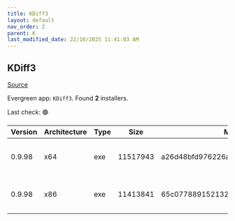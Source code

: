 ```yaml
---
title: KDiff3
layout: default
nav_order: 2
parent: K
last_modified_date: 22/10/2025 11:41:03 AM
---
```


## KDiff3

[Source](https://kdiff3.sourceforge.net/)

Evergreen app: `KDiff3`. Found **2** installers.

Last check: 🟢

| Version | Architecture | Type | Size     | Md5                              | FileName                        | URI                                                                                                                                                                                                                    |
| ------- | ------------ | ---- | -------- | -------------------------------- | ------------------------------- | ---------------------------------------------------------------------------------------------------------------------------------------------------------------------------------------------------------------------- |
| 0.9.98  | x64          | exe  | 11517943 | a26d48bfd976226a026398e006b22d2c | KDiff3-64bit-Setup_0.9.98-2.exe | [https://ixpeering.dl.sourceforge.net/project/kdiff3/kdiff3/0.9.98/KDiff3-64bit-Setup_0.9.98-2.exe?viasf=1](https://ixpeering.dl.sourceforge.net/project/kdiff3/kdiff3/0.9.98/KDiff3-64bit-Setup_0.9.98-2.exe?viasf=1) |
| 0.9.98  | x86          | exe  | 11413841 | 65c0778891521325b334f9cb98c3b041 | KDiff3-32bit-Setup_0.9.98-3.exe | [https://ixpeering.dl.sourceforge.net/project/kdiff3/kdiff3/0.9.98/KDiff3-32bit-Setup_0.9.98-3.exe?viasf=1](https://ixpeering.dl.sourceforge.net/project/kdiff3/kdiff3/0.9.98/KDiff3-32bit-Setup_0.9.98-3.exe?viasf=1) |
